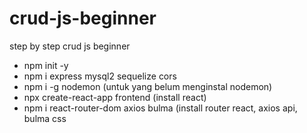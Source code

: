 # crud-js-beginner

step by step crud js beginner
- npm init -y
- npm i express mysql2 sequelize cors
- npm i -g nodemon (untuk yang belum menginstal nodemon)
- npx create-react-app frontend (install react)
- npm i react-router-dom axios bulma (install router react, axios api, bulma css
